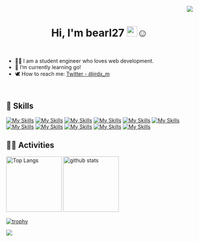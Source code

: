  <p align="right"> 
  <img src="https://komarev.com/ghpvc/?username=bearl27" />
 </p>


<h1 align="center">Hi, I'm bearl27  <img src="https://media.giphy.com/media/hvRJCLFzcasrR4ia7z/giphy.gif" width="28">☺️</h1>
<br>

 - 👩‍🎓 I am a student engineer who loves web development.
 - 🌱 I’m currently learning go!
 - 🕊️ How to reach me: [Twitter - @irdx_m](https://twitter.com/bearl_develop)


<br>

## 🌱 Skills
[![My Skills](https://skillicons.dev/icons?i=react)](https://react.dev/)
[![My Skills](https://skillicons.dev/icons?i=nextjs)](https://nextjs.org/)
[![My Skills](https://skillicons.dev/icons?i=ts)](https://www.typescriptlang.org/)
[![My Skills](https://skillicons.dev/icons?i=css)](https://developer.mozilla.org/ja/docs/Web/CSS/Reference)
[![My Skills](https://skillicons.dev/icons?i=go)](https://go.dev)
[![My Skills](https://skillicons.dev/icons?i=fastapi)](https://fastapi.tiangolo.com/)
[![My Skills](https://skillicons.dev/icons?i=aws)](https://aws.amazon.com/)
[![My Skills](https://skillicons.dev/icons?i=terraform)](https://www.terraform.io/)
[![My Skills](https://skillicons.dev/icons?i=githubactions)](https://github.com/features/actions)
[![My Skills](https://skillicons.dev/icons?i=figma)](https://www.figma.com/)
[![My Skills](https://skillicons.dev/icons?i=docker)](https://www.docker.com/)


## 🏃‍♀️ Activities
 <p align="left"> 
  <img alt="Top Langs" height="150px" src="https://github-readme-stats.vercel.app/api/top-langs/?username=bearl27&layout=compact&count_private=true&show_icons=true&theme=tokyonight" />
  <img alt="github stats" height="150px" src="https://github-readme-stats.vercel.app/api?username=bearl27&count_private=true&show_icons=true&show_icons=true&theme=tokyonight" />
</p>

[![trophy](https://github-profile-trophy.vercel.app/?username=bearl27&theme=tokyonight&column=7)](https://github.com/bearl27/github-profile-trophy)


[![](https://github-readme-streak-stats.herokuapp.com/?user=bearl27&theme=tokyonight)](https://github-readme-streak-stats.herokuapp.com/?user=bearl27&theme=tokyonight)
